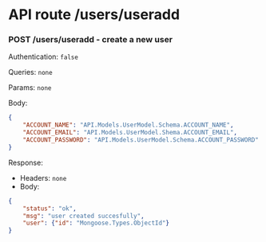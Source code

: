 # API route /users/useradd

### POST /users/useradd - create a new user

Authentication: `false`

Queries: `none`

Params: `none`

Body: 
```json
{
	"ACCOUNT_NAME": "API.Models.UserModel.Schema.ACCOUNT_NAME",
	"ACCOUNT_EMAIL": "API.Models.UserModel.Shema.ACCOUNT_EMAIL",
	"ACCOUNT_PASSWORD": "API.Models.UserModel.Schema.ACCOUNT_PASSWORD"
}
```

Response: 
- Headers: `none`
- Body: 
```json
{
	"status": "ok", 
	"msg": "user created succesfully", 
	"user": {"id": "Mongoose.Types.ObjectId"}
}
```